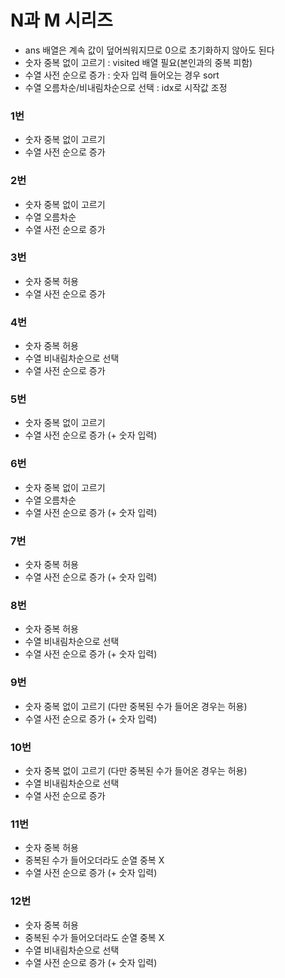 # N과 M 시리즈
- ans 배열은 계속 값이 덮어씌워지므로 0으로 초기화하지 않아도 된다
- 숫자 중복 없이 고르기 : visited 배열 필요(본인과의 중복 피함)
- 수열 사전 순으로 증가 : 숫자 입력 들어오는 경우 sort
- 수열 오름차순/비내림차순으로 선택 : idx로 시작값 조정

### 1번
- 숫자 중복 없이 고르기
- 수열 사전 순으로 증가

### 2번
- 숫자 중복 없이 고르기
- 수열 오름차순
- 수열 사전 순으로 증가

### 3번
- 숫자 중복 허용
- 수열 사전 순으로 증가

### 4번
- 숫자 중복 허용
- 수열 비내림차순으로 선택
- 수열 사전 순으로 증가

### 5번
- 숫자 중복 없이 고르기
- 수열 사전 순으로 증가 (+ 숫자 입력)

### 6번
- 숫자 중복 없이 고르기
- 수열 오름차순
- 수열 사전 순으로 증가 (+ 숫자 입력)

### 7번
- 숫자 중복 허용
- 수열 사전 순으로 증가 (+ 숫자 입력)

### 8번
- 숫자 중복 허용
- 수열 비내림차순으로 선택
- 수열 사전 순으로 증가 (+ 숫자 입력)

### 9번
- 숫자 중복 없이 고르기 (다만 중복된 수가 들어온 경우는 허용)
- 수열 사전 순으로 증가 (+ 숫자 입력)

### 10번
- 숫자 중복 없이 고르기 (다만 중복된 수가 들어온 경우는 허용)
- 수열 비내림차순으로 선택
- 수열 사전 순으로 증가

### 11번
- 숫자 중복 허용
- 중복된 수가 들어오더라도 순열 중복 X
- 수열 사전 순으로 증가 (+ 숫자 입력)

### 12번
- 숫자 중복 허용
- 중복된 수가 들어오더라도 순열 중복 X
- 수열 비내림차순으로 선택
- 수열 사전 순으로 증가 (+ 숫자 입력)